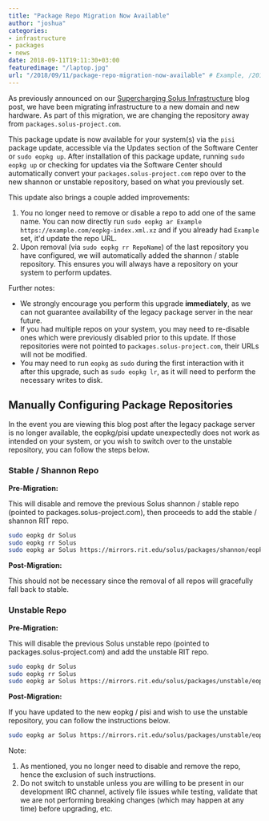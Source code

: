 ```yaml
---
title: "Package Repo Migration Now Available"
author: "joshua"
categories:
- infrastructure
- packages
- news
date: 2018-09-11T19:11:30+03:00
featuredimage: "/laptop.jpg"
url: "/2018/09/11/package-repo-migration-now-available" # Example, /2017/01/18/adopting-flatpak-to-reassemble-third-party-applications
---
```


As previously announced on our [Supercharging Solus Infrastructure](/2018/09/08/supercharging-solus-infrastructure) blog post, we have been migrating infrastructure to a new domain and new hardware. As part of this migration, we are changing the repository away from `packages.solus-project.com`.

This package update is now available for your system(s) via the `pisi` package update, accessible via the Updates section of the Software Center or `sudo eopkg up`. After installation of this package update, running `sudo eopkg up` or checking for updates via the Software Center should automatically convert your `packages.solus-project.com` repo over to the new shannon or unstable repository, based on what you previously set.

This update also brings a couple added improvements:

1. You no longer need to remove or disable a repo to add one of the same name. You can now directly run `sudo eopkg ar Example https://example.com/eopkg-index.xml.xz` and if you already had `Example` set, it'd update the repo URL.
2. Upon removal (via `sudo eopkg rr RepoName`) of the last repository you have configured, we will automatically added the shannon / stable repository. This ensures you will always have a repository on your system to perform updates.

Further notes:

- We strongly encourage you perform this upgrade **immediately**, as we can not guarantee availability of the legacy package server in the near future.
- If you had multiple repos on your system, you may need to re-disable ones which were previously disabled prior to this update. If those repositories were not pointed to `packages.solus-project.com`, their URLs will not be modified.
- You may need to run `eopkg` as `sudo` during the first interaction with it after this upgrade, such as `sudo eopkg lr`, as it will need to perform the necessary writes to disk.

## Manually Configuring Package Repositories

In the event you are viewing this blog post after the legacy package server is no longer available, the eopkg/pisi update unexpectedly does not work as intended on your system, or you wish to switch over to the unstable repository, you can follow the steps below.

### Stable / Shannon Repo

**Pre-Migration:**

This will disable and remove the previous Solus shannon / stable repo (pointed to packages.solus-project.com), then proceeds to add the stable / shannon RIT repo.

``` bash
sudo eopkg dr Solus
sudo eopkg rr Solus
sudo eopkg ar Solus https://mirrors.rit.edu/solus/packages/shannon/eopkg-index.xml.xz
```

**Post-Migration:**

This should not be necessary since the removal of all repos will gracefully fall back to stable.

### Unstable Repo

**Pre-Migration:**

This will disable the previous Solus unstable repo (pointed to packages.solus-project.com) and add the unstable RIT repo.

``` bash
sudo eopkg dr Solus
sudo eopkg rr Solus
sudo eopkg ar Solus https://mirrors.rit.edu/solus/packages/unstable/eopkg-index.xml.xz
```

**Post-Migration:**

If you have updated to the new eopkg / pisi and wish to use the unstable repository, you can follow the instructions below.

``` bash
sudo eopkg ar Solus https://mirrors.rit.edu/solus/packages/unstable/eopkg-index.xml.xz
```

Note:

1. As mentioned, you no longer need to disable and remove the repo, hence the exclusion of such instructions.
2. Do not switch to unstable unless you are willing to be present in our development IRC channel, actively file issues while testing, validate that we are not performing breaking changes (which may happen at any time) before upgrading, etc.